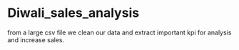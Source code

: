 # Diwali_sales_analysis
from a large csv file we clean our data and extract important kpi for analysis and increase sales.
